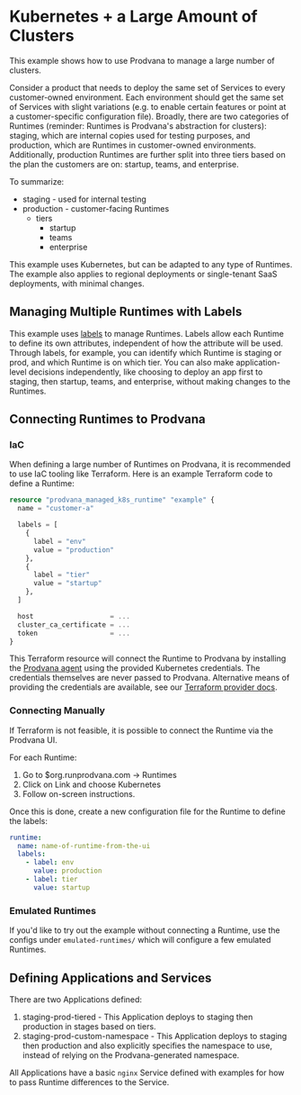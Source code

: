 # Kubernetes + a Large Amount of Clusters

This example shows how to use Prodvana to manage a large number of clusters.

Consider a product that needs to deploy the same set of Services to every customer-owned environment. Each environment should get the same set of Services with slight variations (e.g. to enable certain features or point at a customer-specific configuration file). Broadly, there are two categories of Runtimes (reminder: Runtimes is Prodvana's abstraction for clusters): staging, which are internal copies used for testing purposes, and production, which are Runtimes in customer-owned environments. Additionally, production Runtimes are further split into three tiers based on the plan the customers are on: startup, teams, and enterprise.

To summarize:

- staging - used for internal testing
- production - customer-facing Runtimes
  - tiers
    - startup
    - teams
    - enterprise

This example uses Kubernetes, but can be adapted to any type of Runtimes. The example also applies to regional deployments or single-tenant SaaS deployments, with minimal changes.

## Managing Multiple Runtimes with Labels

This example uses [labels](https://docs.prodvana.io/docs/labels) to manage Runtimes. Labels allow each Runtime to define its own attributes, independent of how the attribute will be used. Through labels, for example, you can identify which Runtime is staging or prod, and which Runtime is on which tier. You can also make application-level decisions independently, like choosing to deploy an app first to staging, then startup, teams, and enterprise, without making changes to the Runtimes.

## Connecting Runtimes to Prodvana

### IaC

When defining a large number of Runtimes on Prodvana, it is recommended to use IaC tooling like Terraform. Here is an example Terraform code to define a Runtime:

```terraform
resource "prodvana_managed_k8s_runtime" "example" {
  name = "customer-a"

  labels = [
    {
      label = "env"
      value = "production"
    },
    {
      label = "tier"
      value = "startup"
    },
  ]

  host                   = ...
  cluster_ca_certificate = ...
  token                  = ...
}
```

This Terraform resource will connect the Runtime to Prodvana by installing the [Prodvana agent](https://docs.prodvana.io/docs/prodvana-kubernetes-agent) using the provided Kubernetes credentials. The credentials themselves are never passed to Prodvana. Alternative means of providing the credentials are available, see our [Terraform provider docs](https://registry.terraform.io/providers/prodvana/prodvana/latest/docs/resources/managed_k8s_runtime).

### Connecting Manually

If Terraform is not feasible, it is possible to connect the Runtime via the Prodvana UI.

For each Runtime:

1. Go to $org.runprodvana.com -> Runtimes
2. Click on Link and choose Kubernetes
3. Follow on-screen instructions.

Once this is done, create a new configuration file for the Runtime to define the labels:

```yaml
runtime:
  name: name-of-runtime-from-the-ui
  labels:
    - label: env
      value: production
    - label: tier
      value: startup
```

### Emulated Runtimes

If you'd like to try out the example without connecting a Runtime, use the configs under `emulated-runtimes/` which will configure a few emulated Runtimes.

## Defining Applications and Services

There are two Applications defined:

1. staging-prod-tiered - This Application deploys to staging then production in stages based on tiers.
2. staging-prod-custom-namespace - This Application deploys to staging then production and also explicitly specifies the namespace to use, instead of relying on the Prodvana-generated namespace.

All Applications have a basic `nginx` Service defined with examples for how to pass Runtime differences to the Service.
